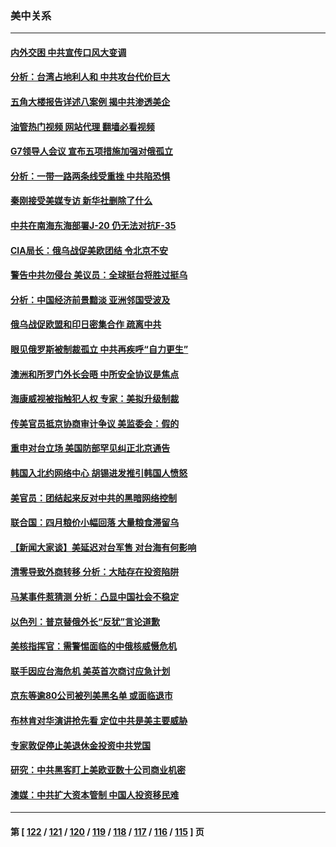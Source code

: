 ### 美中关系
---
#### [内外交困 中共宣传口风大变调](../../pages/nf1412576/n13730675.md?05090845) 
#### [分析：台湾占地利人和 中共攻台代价巨大](../../pages/nf1412576/n13727385.md?05090845) 
#### [五角大楼报告详述八案例 揭中共渗透美企](../../pages/nf1412576/n13730587.md?05090845) 
#### [油管热门视频 网站代理 翻墙必看视频](http://209.222.30.114:81/youtube.html?05090845)
#### [G7领导人会议 宣布五项措施加强对俄孤立](../../pages/nf1412576/n13730505.md?05090845) 
#### [分析：一带一路两条线受重挫 中共陷恐惧](../../pages/nf1412576/n13726633.md?05090845) 
#### [秦刚接受美媒专访 新华社删除了什么](../../pages/nf1412576/n13729851.md?05090845) 
#### [中共在南海东海部署J-20 仍无法对抗F-35](../../pages/nf1412576/n13723021.md?05090845) 
#### [CIA局长：俄乌战促美欧团结 令北京不安](../../pages/nf1412576/n13729735.md?05090845) 
#### [警告中共勿侵台 美议员：全球挺台将胜过挺乌](../../pages/nf1412576/n13729571.md?05090845) 
#### [分析：中国经济前景黯淡 亚洲邻国受波及](../../pages/nf1412576/n13729719.md?05090845) 
#### [俄乌战促欧盟和印日密集合作 疏离中共](../../pages/nf1412576/n13727386.md?05090845) 
#### [眼见俄罗斯被制裁孤立 中共再疾呼“自力更生”](../../pages/nf1412576/n13729666.md?05090845) 
#### [澳洲和所罗门外长会晤 中所安全协议是焦点](../../pages/nf1412576/n13729569.md?05090845) 
#### [海康威视被指触犯人权 专家：美拟升级制裁](../../pages/nf1412576/n13729009.md?05090845) 
#### [传美官员抵京协商审计争议 美监委会：假的](../../pages/nf1412576/n13729146.md?05090845) 
#### [重申对台立场 美国防部罕见纠正北京通告](../../pages/nf1412576/n13728959.md?05090845) 
#### [韩国入北约网络中心 胡锡进发推引韩国人愤怒](../../pages/nf1412576/n13728936.md?05090845) 
#### [美官员：团结起来反对中共的黑暗网络控制](../../pages/nf1412576/n13728846.md?05090845) 
#### [联合国：四月粮价小幅回落 大量粮食滞留乌](../../pages/nf1412576/n13728737.md?05090845) 
#### [【新闻大家谈】美延迟对台军售 对台海有何影响](../../pages/nf1412576/n13728740.md?05090845) 
#### [清零导致外商转移 分析：大陆存在投资陷阱](../../pages/nf1412576/n13728263.md?05090845) 
#### [马某事件惹猜测 分析：凸显中国社会不稳定](../../pages/nf1412576/n13728190.md?05090845) 
#### [以色列：普京替俄外长“反犹”言论道歉](../../pages/nf1412576/n13728059.md?05090845) 
#### [美核指挥官：需警惕面临的中俄核威慑危机](../../pages/nf1412576/n13727989.md?05090845) 
#### [联手因应台海危机 美英首次商讨应急计划](../../pages/nf1412576/n13727635.md?05090845) 
#### [京东等逾80公司被列美黑名单 或面临退市](../../pages/nf1412576/n13727449.md?05090845) 
#### [布林肯对华演讲抢先看 定位中共是美主要威胁](../../pages/nf1412576/n13727292.md?05090845) 
#### [专家敦促停止美退休金投资中共党国](../../pages/nf1412576/n13727289.md?05090845) 
#### [研究：中共黑客盯上美欧亚数十公司商业机密](../../pages/nf1412576/n13727250.md?05090845) 
#### [澳媒：中共扩大资本管制 中国人投资移民难](../../pages/nf1412576/n13727233.md?05090845) 

---
#### 第 [ [122](./122.md?05090845) / [121](./121.md?05090845) / [120](./120.md?05090845) / [119](./119.md?05090845) / [118](./118.md?05090845) / [117](./117.md?05090845) / [116](./116.md?05090845) / [115](./115.md?05090845) ] 页
